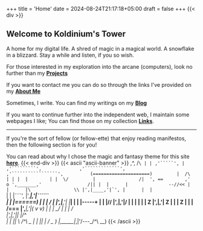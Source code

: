 +++
title = 'Home'
date = 2024-08-24T21:17:18+05:00
draft = false
+++
{{< div >}}
## Welcome to Koldinium's Tower

A home for my digital life. A shred of magic in a magical world. A snowflake in
a blizzard. Stay a while and listen, if you so wish.

For those interested in my exploration into the arcane (computers), look no
further than my **[Projects](projects)**

If you want to contact me you can do so through the links I've provided on my
**[About Me](aboutme)**

Sometimes, I write. You can find my writings on my **[Blog](blog)**

If you want to continue further into the independent web, I maintain some
webpages I like; You can find those on my collection **[Links](links)**.

-------------------------------------------------------------------------------

If you're the sort of fellow (or fellow-ette) that enjoy reading manifestos,
then the following section is for you!

You can read about why I chose the magic and 
fantasy theme for this site **[here](whymagic)**.
{{< end-div >}}
{{< ascii "ascii-banner" >}}
          ,^,
         /```\ | |
       ,'`````', |
     ,'`````````',             
   ,'`````````````',           
 ,'`````````````````',         
(=====================)        
    |  /\         |
    | |  |        |
    |  \/         |                /| 
    ', ==        ,'                o
      ',_______,'                 /||
      |  |      |               --//<<
      |  |      |\                \\
      |',|____,'|`',
      |      |  |```\
      |      |  |````',
      |',____|,'|``````\
      |  |      |===_===)
      |  |      |  / \|
      |',|____,'| |___|
      |      |  |-----+
      |      |  |//
      |',____|,'|/
      |  |      |
      |  |      |                Z
      |',|____,'|            Z
      |      |  |        Z
      |      |  | /=== 
      |',____|,'|( v v)
      |  |      | \__/
      |  |      | /    \
      |',|____,'||      |/^\
      |      |  || \    /^\ \__
      |      |  || |   /   \__ )
      |,_____|_,|'\/---_/^\ __)
{{< /ascii >}}
